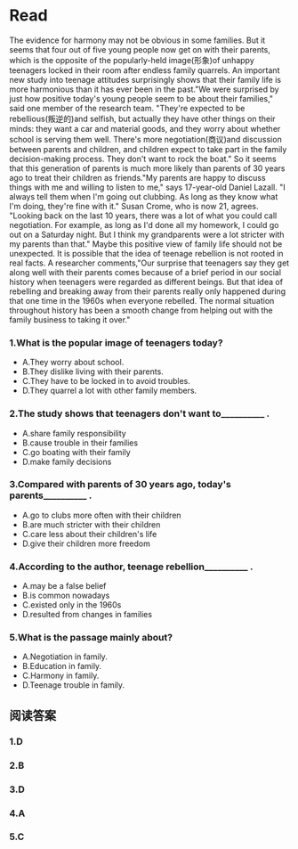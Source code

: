 # Read
The evidence for harmony may not be obvious in some families. But it seems that four out of five young people now get on with their parents, which is the opposite of the popularly-held image(形象)of unhappy teenagers locked in their room after endless family quarrels.
An important new study into teenage attitudes surprisingly shows that their family life is more harmonious than it has ever been in the past."We were surprised by just how positive today's young people seem to be about their families," said one member of the research team. "They're expected to be rebellious(叛逆的)and selfish, but actually they have other things on their minds: they want a car and material goods, and they worry about whether school is serving them well. There's more negotiation(商议)and discussion between parents and children, and children expect to take part in the family decision-making process. They don't want to rock the boat."
So it seems that this generation of parents is much more likely than parents of 30 years ago to treat their children as friends."My parents are happy to discuss things with me and willing to listen to me," says 17-year-old Daniel Lazall. "I always tell them when I'm going out clubbing. As long as they know what I'm doing, they're fine with it." Susan Crome, who is now 21, agrees. "Looking back on the last 10 years, there was a lot of what you could call negotiation. For example, as long as I'd done all my homework, I could go out on a Saturday night. But I think my grandparents were a lot stricter with my parents than that."
Maybe this positive view of family life should not be unexpected. It is possible that the idea of teenage rebellion is not rooted in real facts. A researcher comments,"Our surprise that teenagers say they get along well with their parents comes because of a brief period in our social history when teenagers were regarded as different beings. But that idea of rebelling and breaking away from their parents really only happened during that one time in the 1960s when everyone rebelled. The normal situation throughout history has been a smooth change from helping out with the family business to taking it over."
### 1.What is the popular image of teenagers today?
* A.They worry about school.
* B.They dislike living with their parents.
* C.They have to be locked in to avoid troubles.
* D.They quarrel a lot with other family members.
### 2.The study shows that teenagers don't want to__________ .
* A.share family responsibility
* B.cause trouble in their families
* C.go boating with their family
* D.make family decisions
### 3.Compared with parents of 30 years ago, today's parents__________ .
* A.go to clubs more often with their children
* B.are much stricter with their children
* C.care less about their children's life
* D.give their children more freedom
### 4.According to the author, teenage rebellion__________ .
* A.may be a false belief
* B.is common nowadays
* C.existed only in the 1960s
* D.resulted from changes in families
### 5.What is the passage mainly about?
* A.Negotiation in family.
* B.Education in family.
* C.Harmony in family.
* D.Teenage trouble in family.
## 阅读答案
### 1.D
### 2.B
### 3.D
### 4.A
### 5.C
